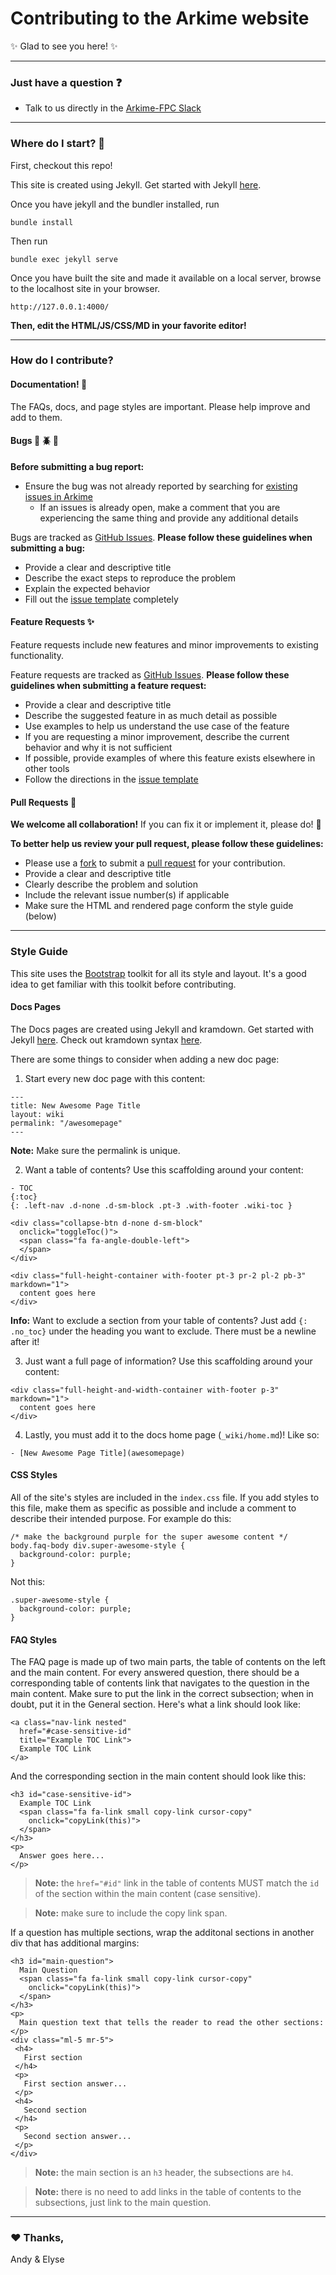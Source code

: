 # Contributing to the Arkime website

:sparkles: Glad to see you here! :sparkles:

---

### Just have a question :question:

* Talk to us directly in the [Arkime-FPC Slack](https://slackinvite.arkime.com/)

---

### Where do I start? :traffic_light:

First, checkout this repo!

This site is created using Jekyll. Get started with Jekyll [here](https://jekyllrb.com/docs).

Once you have jekyll and the bundler installed, run

```
bundle install
```

Then run

```
bundle exec jekyll serve
```

Once you have built the site and made it available on a local server, browse to the localhost site in your browser.

```
http://127.0.0.1:4000/
```

**Then, edit the HTML/JS/CSS/MD in your favorite editor!**

---

### How do I contribute?

#### Documentation! :page_with_curl:

The FAQs, docs, and page styles are important. Please help improve and add to them.

#### Bugs :bug: :beetle: :ant:

**Before submitting a bug report:**
* Ensure the bug was not already reported by searching for [existing issues in Arkime](https://github.com/arkime/arkimeweb/issues)
  * If an issues is already open, make a comment that you are experiencing the same thing and provide any additional details

Bugs are tracked as [GitHub Issues](https://guides.github.com/features/issues/).
**Please follow these guidelines when submitting a bug:**
* Provide a clear and descriptive title
* Describe the exact steps to reproduce the problem
* Explain the expected behavior
* Fill out the [issue template](https://github.com/arkime/arkimeweb/issues/new) completely

#### Feature Requests :sparkles:

Feature requests include new features and minor improvements to existing functionality.

Feature requests are tracked as [GitHub Issues](https://guides.github.com/features/issues/).
**Please follow these guidelines when submitting a feature request:**
* Provide a clear and descriptive title
* Describe the suggested feature in as much detail as possible
* Use examples to help us understand the use case of the feature
* If you are requesting a minor improvement, describe the current behavior and why it is not sufficient
* If possible, provide examples of where this feature exists elsewhere in other tools
* Follow the directions in the [issue template](https://github.com/arkime/arkimeweb/issues/new)

#### Pull Requests :muscle:

**We welcome all collaboration!** If you can fix it or implement it, please do! :hammer:

**To better help us review your pull request, please follow these guidelines:**
* Please use a [fork](https://guides.github.com/activities/forking/) to submit a [pull request](https://help.github.com/articles/creating-a-pull-request/) for your contribution.
* Provide a clear and descriptive title
* Clearly describe the problem and solution
* Include the relevant issue number(s) if applicable
* Make sure the HTML and rendered page conform the style guide (below)

---

### Style Guide

This site uses the [Bootstrap](https://getbootstrap.com/) toolkit for all its style and layout. It's a good idea to get familiar with this toolkit before contributing.

#### Docs Pages
The Docs pages are created using Jekyll and kramdown. Get started with Jekyll [here](https://jekyllrb.com/docs).
Check out kramdown syntax [here](https://kramdown.gettalong.org/syntax.html).

There are some things to consider when adding a new doc page:

1. Start every new doc page with this content:

```
---
title: New Awesome Page Title
layout: wiki
permalink: "/awesomepage"
---
```

**Note:** Make sure the permalink is unique.

2. Want a table of contents? Use this scaffolding around your content:

```
- TOC
{:toc}
{: .left-nav .d-none .d-sm-block .pt-3 .with-footer .wiki-toc }

<div class="collapse-btn d-none d-sm-block"
  onclick="toggleToc()">
  <span class="fa fa-angle-double-left">
  </span>
</div>

<div class="full-height-container with-footer pt-3 pr-2 pl-2 pb-3" markdown="1">
  content goes here
</div>
```

**Info:** Want to exclude a section from your table of contents? Just add `{: .no_toc}` under the heading you want to exclude. There must be a newline after it!

3. Just want a full page of information? Use this scaffolding around your content:

```
<div class="full-height-and-width-container with-footer p-3" markdown="1">
  content goes here
</div>
```

4. Lastly, you must add it to the docs home page (`_wiki/home.md`)! Like so:

```
- [New Awesome Page Title](awesomepage)
```

#### CSS Styles

All of the site's styles are included in the `index.css` file. If you add styles to this file, make them as specific as possible and include a comment to describe their intended purpose. For example do this:

```
/* make the background purple for the super awesome content */
body.faq-body div.super-awesome-style {
  background-color: purple;
}
```

Not this:

```
.super-awesome-style {
  background-color: purple;
}
```

#### FAQ Styles

The FAQ page is made up of two main parts, the table of contents on the left and the main content. For every answered question, there should be a corresponding table of contents link that navigates to the question in the main content. Make sure to put the link in the correct subsection; when in doubt, put it in the General section. Here's what a link should look like:

```
<a class="nav-link nested"
  href="#case-sensitive-id"
  title="Example TOC Link">
  Example TOC Link
</a>
```

And the corresponding section in the main content should look like this:

```
<h3 id="case-sensitive-id">
  Example TOC Link
  <span class="fa fa-link small copy-link cursor-copy"
    onclick="copyLink(this)">
  </span>
</h3>
<p>
  Answer goes here...
</p>
```

> **Note:** the `href="#id"` link in the table of contents MUST match the `id` of the section within the main content (case sensitive).

> **Note:** make sure to include the copy link span.

If a question has multiple sections, wrap the additonal sections in another div that has additional margins:

```
<h3 id="main-question">
  Main Question
  <span class="fa fa-link small copy-link cursor-copy"
    onclick="copyLink(this)">
  </span>
</h3>
<p>
  Main question text that tells the reader to read the other sections:
</p>
<div class="ml-5 mr-5">
 <h4>
   First section
 </h4>
 <p>
   First section answer...
 </p>
 <h4>
   Second section
 </h4>
 <p>
   Second section answer...
 </p>
</div>

```

> **Note:** the main section is an `h3` header, the subsections are `h4`.

> **Note:** there is no need to add links in the table of contents to the subsections, just link to the main question.

---

### :heart: Thanks,
Andy & Elyse
